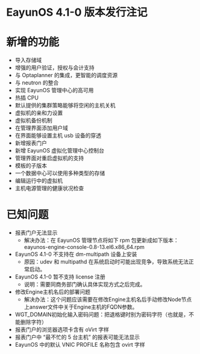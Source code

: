 EayunOS 4.1-0 版本发行注记
=========================

# 新增的功能

* 导入存储域
* 增强的用户验证，授权与会计支持
* 与 Optaplanner 的集成，更智能的调度资源
* 与 neutron 的整合
* 实现 EayunOS 管理中心的高可用
* 热插 CPU
* 默认提供的集群策略能够将空闲的主机关机
* 虚拟机的亲和力设置
* 虚拟机备份机制
* 在管理界面添加用户域
* 在界面能够设置主机 usb 设备的穿透
* 新增报表门户
* 新增 EayunOS 虚拟化管理中心控制台
* 管理界面对重启虚拟机的支持
* 模板的子版本
* 一个数据中心可以使用多种类型的存储
* 编辑运行中的虚拟机
* 主机电源管理的健康状况检查

# 已知问题

* 报表门户无法显示
    * 解决办法：在 EayunOS 管理节点将如下 rpm 包更新成如下版本：eayunos-engine-console-0.8-13.el6.x86_64.rpm
* EayunOS 4.1-0 不支持在 dm-multipath 设备上安装
    * 原因：udev 和 multipathd 在系统启动时可能出现竞争，导致系统无法正常启动。
* EayunOS 4.1-0 暂不支持 license 注册
    * 说明：需要同商务部门确认具体实现方式之后完成。
* 修改Engine主机名后的部署问题
    * 解决办法：这个问题应该需要在修改Engine主机名后手动修改Node节点上answer文件中关于Engine主机的FQDN参数。
* WGT_DOMAIN初始化输入密码问题：把退格键时别为密码字符（也就是，不能删除字符）
* 报表门户的浏览器选项卡含有 oVirt 字样
* 报表门户中 “最不忙的 5 台主机” 的报表可能无法显示
* EayunOS 中的默认 VNIC PROFILE 名称包含 ovirt 字样
